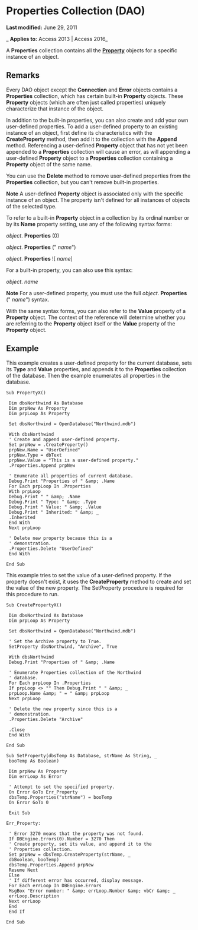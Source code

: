 
# Properties Collection (DAO)

 **Last modified:** June 29, 2011

 _ **Applies to:** Access 2013 | Access 2016_

A  **Properties** collection contains all the **[Property](a1ecb0db-bb93-a7b5-23c3-0b73f275dfe0.md)** objects for a specific instance of an object.


## Remarks

Every DAO object except the  **Connection** and **Error** objects contains a **Properties** collection, which has certain built-in **Property** objects. These **Property** objects (which are often just called properties) uniquely characterize that instance of the object.

In addition to the built-in properties, you can also create and add your own user-defined properties. To add a user-defined property to an existing instance of an object, first define its characteristics with the  **CreateProperty** method, then add it to the collection with the **Append** method. Referencing a user-defined **Property** object that has not yet been appended to a **Properties** collection will cause an error, as will appending a user-defined **Property** object to a **Properties** collection containing a **Property** object of the same name.

You can use the  **Delete** method to remove user-defined properties from the **Properties** collection, but you can't remove built-in properties.




 **Note**  A user-defined  **Property** object is associated only with the specific instance of an object. The property isn't defined for all instances of objects of the selected type.

To refer to a built-in  **Property** object in a collection by its ordinal number or by its **Name** property setting, use any of the following syntax forms:

 _object_. **Properties** (0)

 _object_. **Properties** (" _name_")

 _object_. **Properties** ![ _name_]

For a built-in property, you can also use this syntax:

 _object_. _name_




 **Note**  For a user-defined property, you must use the full  _object_. **Properties** (" _name_") syntax.

With the same syntax forms, you can also refer to the  **Value** property of a **Property** object. The context of the reference will determine whether you are referring to the **Property** object itself or the **Value** property of the **Property** object.


## Example

This example creates a user-defined property for the current database, sets its  **Type** and **Value** properties, and appends it to the **Properties** collection of the database. Then the example enumerates all properties in the database.


```
Sub PropertyX() 
 
 Dim dbsNorthwind As Database 
 Dim prpNew As Property 
 Dim prpLoop As Property 
 
 Set dbsNorthwind = OpenDatabase("Northwind.mdb") 
 
 With dbsNorthwind 
 ' Create and append user-defined property. 
 Set prpNew = .CreateProperty() 
 prpNew.Name = "UserDefined" 
 prpNew.Type = dbText 
 prpNew.Value = "This is a user-defined property." 
 .Properties.Append prpNew 
 
 ' Enumerate all properties of current database. 
 Debug.Print "Properties of " &amp; .Name 
 For Each prpLoop In .Properties 
 With prpLoop 
 Debug.Print " " &amp; .Name 
 Debug.Print " Type: " &amp; .Type 
 Debug.Print " Value: " &amp; .Value 
 Debug.Print " Inherited: " &amp; _ 
 .Inherited 
 End With 
 Next prpLoop 
 
 ' Delete new property because this is a 
 ' demonstration. 
 .Properties.Delete "UserDefined" 
 End With 
 
End Sub 

```

This example tries to set the value of a user-defined property. If the property doesn't exist, it uses the  **CreateProperty** method to create and set the value of the new property. The SetProperty procedure is required for this procedure to run.




```
Sub CreatePropertyX() 
 
 Dim dbsNorthwind As Database 
 Dim prpLoop As Property 
 
 Set dbsNorthwind = OpenDatabase("Northwind.mdb") 
 
 ' Set the Archive property to True. 
 SetProperty dbsNorthwind, "Archive", True 
 
 With dbsNorthwind 
 Debug.Print "Properties of " &amp; .Name 
 
 ' Enumerate Properties collection of the Northwind 
 ' database. 
 For Each prpLoop In .Properties 
 If prpLoop <> "" Then Debug.Print " " &amp; _ 
 prpLoop.Name &amp; " = " &amp; prpLoop 
 Next prpLoop 
 
 ' Delete the new property since this is a 
 ' demonstration. 
 .Properties.Delete "Archive" 
 
 .Close 
 End With 
 
End Sub 
 
Sub SetProperty(dbsTemp As Database, strName As String, _ 
 booTemp As Boolean) 
 
 Dim prpNew As Property 
 Dim errLoop As Error 
 
 ' Attempt to set the specified property. 
 On Error GoTo Err_Property 
 dbsTemp.Properties("strName") = booTemp 
 On Error GoTo 0 
 
 Exit Sub 
 
Err_Property: 
 
 ' Error 3270 means that the property was not found. 
 If DBEngine.Errors(0).Number = 3270 Then 
 ' Create property, set its value, and append it to the 
 ' Properties collection. 
 Set prpNew = dbsTemp.CreateProperty(strName, _ 
 dbBoolean, booTemp) 
 dbsTemp.Properties.Append prpNew 
 Resume Next 
 Else 
 ' If different error has occurred, display message. 
 For Each errLoop In DBEngine.Errors 
 MsgBox "Error number: " &amp; errLoop.Number &amp; vbCr &amp; _ 
 errLoop.Description 
 Next errLoop 
 End 
 End If 
 
End Sub 

```

